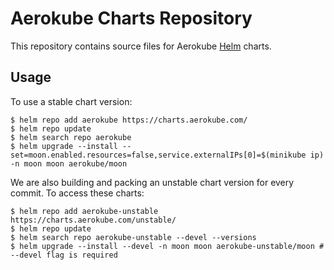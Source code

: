 # Aerokube Charts Repository

This repository contains source files for Aerokube [Helm](https://helm.sh/) charts.

## Usage

To use a stable chart version:
```
$ helm repo add aerokube https://charts.aerokube.com/
$ helm repo update
$ helm search repo aerokube
$ helm upgrade --install --set=moon.enabled.resources=false,service.externalIPs[0]=$(minikube ip) -n moon moon aerokube/moon
```

We are also building and packing an unstable chart version for every commit. To access these charts:
```
$ helm repo add aerokube-unstable https://charts.aerokube.com/unstable/
$ helm repo update
$ helm search repo aerokube-unstable --devel --versions
$ helm upgrade --install --devel -n moon moon aerokube-unstable/moon # --devel flag is required
```
